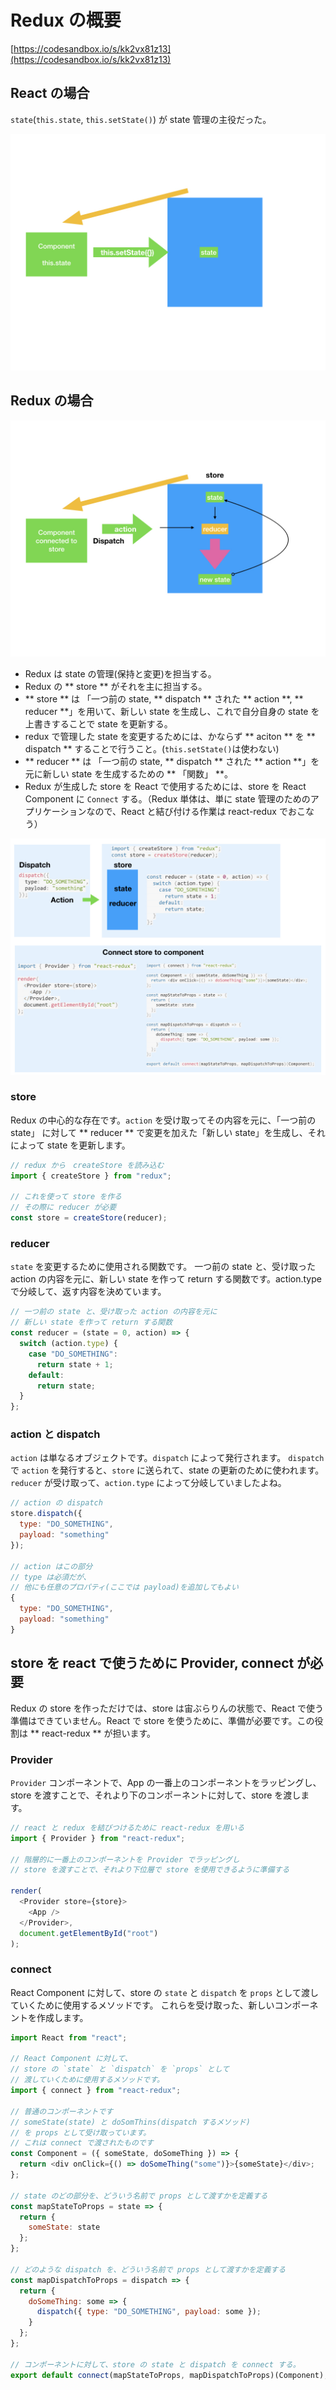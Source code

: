 # Redux の概要

[https://codesandbox.io/s/kk2vx81z13](https://codesandbox.io/s/kk2vx81z13)

## React の場合

`state`\(`this.state`, `this.setState()`\) が state 管理の主役だった。

![](../.gitbook/assets/redux.001.jpeg)

## Redux の場合

![](../.gitbook/assets/redux.002.jpeg)

* Redux は state の管理\(保持と変更\)を担当する。
* Redux の ** store ** がそれを主に担当する。
* ** store ** は 「一つ前の state, ** dispatch ** された ** action **, ** reducer **」を用いて、新しい state を生成し、これで自分自身の state を上書きすることで state を更新する。
* redux で管理した state を変更するためには、かならず ** aciton ** を ** dispatch ** することで行うこと。\(`this.setState()`は使わない\)
* ** reducer ** は 「一つ前の state, ** dispatch ** された ** action **」を元に新しい state を生成するための ** 「関数」 **。
* Redux が生成した store を React で使用するためには、store を React Component に `Connect` する。（Redux 単体は、単に state 管理のためのアプリケーションなので、React と結び付ける作業は react-redux でおこなう）

![](../.gitbook/assets/redux.003.jpeg)

### store

Redux の中心的な存在です。`action` を受け取ってその内容を元に、「一つ前の state」 に対して ** reducer ** で変更を加えた「新しい state」を生成し、それによって state を更新します。

```javascript
// redux から　createStore を読み込む
import { createStore } from "redux";

// これを使って store を作る
// その際に reducer が必要
const store = createStore(reducer);
```

### reducer

`state` を変更するために使用される関数です。 一つ前の state と、受け取った action の内容を元に、新しい state を作って return する関数です。action.type で分岐して、返す内容を決めています。

```javascript
// 一つ前の state と、受け取った action の内容を元に
// 新しい state を作って return する関数
const reducer = (state = 0, action) => {
  switch (action.type) {
    case "DO_SOMETHING":
      return state + 1;
    default:
      return state;
  }
};
```

### action と dispatch

`action` は単なるオブジェクトです。`dispatch` によって発行されます。 `dispatch` で `action` を発行すると、`store` に送られて、state の更新のために使われます。`reducer` が受け取って、`action.type` によって分岐していましたよね。

```javascript
// action の dispatch
store.dispatch({
  type: "DO_SOMETHING",
  payload: "something"
});

// action はこの部分
// type は必須だが、
// 他にも任意のプロパティ(ここでは payload)を追加してもよい
{
  type: "DO_SOMETHING",
  payload: "something"
}
```

## store を react で使うために Provider, connect が必要

Redux の store を作っただけでは、store は宙ぶらりんの状態で、React で使う準備はできていません。React で store を使うために、準備が必要です。この役割は ** react-redux ** が担います。

### Provider

`Provider` コンポーネントで、App の一番上のコンポーネントをラッピングし、store を渡すことで、それより下のコンポーネントに対して、store を渡します。

```javascript
// react と redux を結びつけるために react-redux を用いる
import { Provider } from "react-redux";

// 階層的に一番上のコンポーネントを Provider でラッピングし
// store を渡すことで、それより下位層で store を使用できるように準備する

render(
  <Provider store={store}>
    <App />
  </Provider>,
  document.getElementById("root")
);
```

### connect

React Component に対して、store の `state` と `dispatch` を `props` として渡していくために使用するメソッドです。 これらを受け取った、新しいコンポーネントを作成します。

```javascript
import React from "react";

// React Component に対して、
// store の `state` と `dispatch` を `props` として
// 渡していくために使用するメソッドです。
import { connect } from "react-redux";

// 普通のコンポーネントです
// someState(state) と doSomThins(dispatch するメソッド)
// を props として受け取っています。
// これは connect で渡されたものです
const Component = ({ someState, doSomeThing }) => {
  return <div onClick={() => doSomeThing("some")}>{someState}</div>;
};

// state のどの部分を、どういう名前で props として渡すかを定義する
const mapStateToProps = state => {
  return {
    someState: state
  };
};

// どのような dispatch を、どういう名前で props として渡すかを定義する
const mapDispatchToProps = dispatch => {
  return {
    doSomeThing: some => {
      dispatch({ type: "DO_SOMETHING", payload: some });
    }
  };
};

// コンポーネントに対して、store の state と dispatch を connect する。
export default connect(mapStateToProps, mapDispatchToProps)(Component);
```

